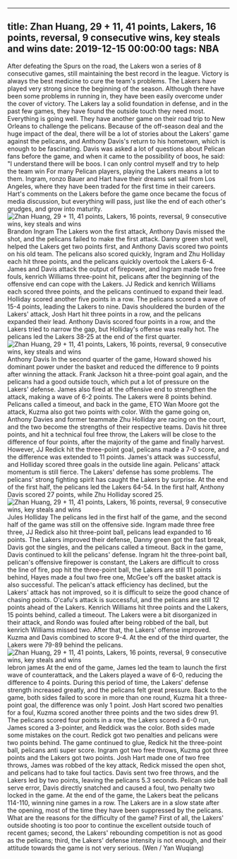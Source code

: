 
---
title: Zhan Huang, 29 + 11, 41 points, Lakers, 16 points, reversal, 9 consecutive wins, key steals and wins
date: 2019-12-15 00:00:00
tags:  NBA
---
After defeating the Spurs on the road, the Lakers won a series of 8 consecutive games, still maintaining the best record in the league. Victory is always the best medicine to cure the team's problems. The Lakers have played very strong since the beginning of the season. Although there have been some problems in running in, they have been easily overcome under the cover of victory. The Lakers lay a solid foundation in defense, and in the past few games, they have found the outside touch they need most.
Everything is going well. They have another game on their road trip to New Orleans to challenge the pelicans.
Because of the off-season deal and the huge impact of the deal, there will be a lot of stories about the Lakers' game against the pelicans, and Anthony Davis's return to his hometown, which is enough to be fascinating. Davis was asked a lot of questions about Pelican fans before the game, and when it came to the possibility of boos, he said: "I understand there will be boos. I can only control myself and try to help the team win
For many Pelican players, playing the Lakers means a lot to them. Ingram, ronzo Bauer and Hart have their dreams set sail from Los Angeles, where they have been traded for the first time in their careers. Hart's comments on the Lakers before the game once became the focus of media discussion, but everything will pass, just like the end of each other's grudges, and grow into maturity.
![Zhan Huang, 29 + 11, 41 points, Lakers, 16 points, reversal, 9 consecutive wins, key steals and wins](3eb1d8c8960e4a70bc4126e450d9c811.jpg)
Brandon Ingram
The Lakers won the first attack, Anthony Davis missed the shot, and the pelicans failed to make the first attack. Danny green shot well, helped the Lakers get two points first, and Anthony Davis scored two points on his old team. The pelicans also scored quickly, Ingram and Zhu Holliday each hit three points, and the pelicans quickly overtook the Lakers 6-4.
James and Davis attack the output of firepower, and Ingram made two free fouls, kenrich Williams three-point hit, pelicans after the beginning of the offensive end can cope with the Lakers. JJ Redick and kenrich Williams each scored three points, and the pelicans continued to expand their lead. Holliday scored another five points in a row. The pelicans scored a wave of 15-4 points, leading the Lakers to nine.
Davis shouldered the burden of the Lakers' attack, Josh Hart hit three points in a row, and the pelicans expanded their lead. Anthony Davis scored four points in a row, and the Lakers tried to narrow the gap, but Holliday's offense was really hot. The pelicans led the Lakers 38-25 at the end of the first quarter.
![Zhan Huang, 29 + 11, 41 points, Lakers, 16 points, reversal, 9 consecutive wins, key steals and wins](7e95f45ab8b048c6a493215dd5ea60b7.jpg)
Anthony Davis 
In the second quarter of the game, Howard showed his dominant power under the basket and reduced the difference to 9 points after winning the attack. Frank Jackson hit a three-point goal again, and the pelicans had a good outside touch, which put a lot of pressure on the Lakers' defense. James also fired at the offensive end to strengthen the attack, making a wave of 6-2 points. The Lakers were 8 points behind.
Pelicans called a timeout, and back in the game, ETO Wan Moore got the attack, Kuzma also got two points with color. With the game going on, Anthony Davies and former teammate Zhu Holliday are racing on the court, and the two become the strengths of their respective teams. Davis hit three points, and hit a technical foul free throw, the Lakers will be close to the difference of four points, after the majority of the game and finally harvest.
However, JJ Redick hit the three-point goal, pelicans made a 7-0 score, and the difference was extended to 11 points. James's attack was successful, and Holliday scored three goals in the outside line again. Pelicans' attack momentum is still fierce. The Lakers' defense has some problems. The pelicans' strong fighting spirit has caught the Lakers by surprise. At the end of the first half, the pelicans led the Lakers 64-54.
In the first half, Anthony Davis scored 27 points, while Zhu Holliday scored 25.
![Zhan Huang, 29 + 11, 41 points, Lakers, 16 points, reversal, 9 consecutive wins, key steals and wins](d5b396f7bac441a888cda52ec8aed1a6.jpg)
Jules Holliday
The pelicans led in the first half of the game, and the second half of the game was still on the offensive side. Ingram made three free three, JJ Redick also hit three-point ball, pelicans lead expanded to 16 points. The Lakers improved their defense, Danny green got the fast break, Davis got the singles, and the pelicans called a timeout. Back in the game, Davis continued to kill the pelicans' defense.
Ingram hit the three-point ball, pelican's offensive firepower is constant, the Lakers are difficult to cross the line of fire, pop hit the three-point ball, the Lakers are still 11 points behind, Hayes made a foul two free one, McGee's off the basket attack is also successful. The pelican's attack efficiency has declined, but the Lakers' attack has not improved, so it is difficult to seize the good chance of chasing points. O'cafu's attack is successful, and the pelicans are still 12 points ahead of the Lakers.
Kenrich Williams hit three points and the Lakers, 15 points behind, called a timeout. The Lakers were a bit disorganized in their attack, and Rondo was fouled after being robbed of the ball, but kenrich Williams missed two. After that, the Lakers' offense improved. Kuzma and Davis combined to score 9-4. At the end of the third quarter, the Lakers were 79-89 behind the pelicans.
![Zhan Huang, 29 + 11, 41 points, Lakers, 16 points, reversal, 9 consecutive wins, key steals and wins](b0ac1e85ed1f4a60ad4017361a8001a0.jpg)
lebron james 
At the end of the game, James led the team to launch the first wave of counterattack, and the Lakers played a wave of 6-0, reducing the difference to 4 points. During this period of time, the Lakers' defense strength increased greatly, and the pelicans felt great pressure. Back to the game, both sides failed to score in more than one round, Kuzma hit a three-point goal, the difference was only 1 point. Josh Hart scored two penalties for a foul, Kuzma scored another three points and the two sides drew 91.
The pelicans scored four points in a row, the Lakers scored a 6-0 run, James scored a 3-pointer, and Reddick was the color. Both sides made some mistakes on the court. Redick got two penalties and pelicans were two points behind. The game continued to glue, Redick hit the three-point ball, pelicans anti super score. Ingram got two free throws, Kuzma got three points and the Lakers got two points.
Josh Hart made one of two free throws, James was robbed of the key attack, Redick missed the open shot, and pelicans had to take foul tactics. Davis sent two free throws, and the Lakers led by two points, leaving the pelicans 5.3 seconds. Pelican side ball serve error, Davis directly snatched and caused a foul, two penalty two locked in the game. At the end of the game, the Lakers beat the pelicans 114-110, winning nine games in a row.
The Lakers are in a slow state after the opening, most of the time they have been suppressed by the pelicans. What are the reasons for the difficulty of the game? First of all, the Lakers' outside shooting is too poor to continue the excellent outside touch of recent games; second, the Lakers' rebounding competition is not as good as the pelicans; third, the Lakers' defense intensity is not enough, and their attitude towards the game is not very serious.
(Wen / Yan Wuqiang)